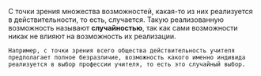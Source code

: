 С точки зрения множества возможностей, какая-то из них реализуется в действительности, то есть, случается. Такую реализованную возможность называют **случайностью**, так как сами возможности никак не влияют на возможность их реализации.

`Например, с точки зрения всего общества действительность учителя предполагает полное безразличие, возможность какого именно индивида реализуется в выбор профессии учителя, то есть это случайный выбор.`
